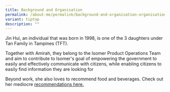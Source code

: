 ```yaml
---
title: Background and Organisation
permalink: /about-me/permalink/background-and-organisation-organisation-organisation/
variant: tiptap
description: ""
---
```

<p>Jin Hui, an individual that was born in 1998, is one of the 3 daughters
under Tan Family in Tampines (TFT).</p>
<p>Together with Amirah, they belong to the Isomer Product Operations Team
and aim to contribute to Isomer's goal of empowering the government to
easily and effectively communicate with citizens, while enabling citizens
to easily find information they are looking for</p>
<p>Beyond work, she also loves to recommend food and beverages. Check out
her mediocre <a href="/recommendations/permalink/coffee/" rel="noopener noreferrer nofollow" target="_blank">recommendations here.</a>
</p>
<p></p>
<p></p>
<p></p>